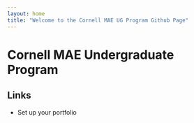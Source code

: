 ```yaml
---
layout: home
title: "Welcome to the Cornell MAE UG Program Github Page"
---
```


# Cornell MAE Undergraduate Program

## Links

- Set up your portfolio
